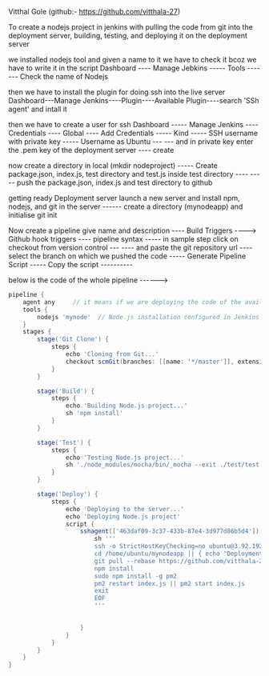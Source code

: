 Vitthal Gole (github:- https://github.com/vitthala-27)

To create a nodejs project in jenkins with pulling the code from git into the deployment server, building, testing, and deploying it on the deployment server 

we installed nodejs tool and given a name to it we have to check it bcoz we have to write it in the script
Dashboard ---- Manage Jebkins ----- Tools ------- Check the name of Nodejs 

then we have to install the plugin for doing ssh into the live server
Dashboard---Manage Jenkins----Plugin----Available Plugin----search 'SSh agent' and intall it

then we have to create a user for ssh
Dashboard ----- Manage Jenkins ---- Credentials ---- Global ---- Add Credentials ----- Kind ----- SSH username with private key ----- Username as Ubuntu ---
--- and in private key enter the .pem key of the deployment server ---- create

now create a directory in local (mkdir nodeproject) ----- Create package.json, index.js, test directory and test.js inside test directory ----
----- push the package.json, index.js and test directory to github

getting ready Deployment server 
launch a new server and install npm, nodejs, and git in the server ------ create a directory (mynodeapp) and initialise git init 

Now create a pipeline give name and description ---- Build Triggers ----> Github hook triggers ---- pipeline syntax ----- in sample step click on checkout from version control ---
---- and paste the git repository url ---- select the branch on which we pushed the code ----- Generate Pipeline Script ----- Copy the script ----------

below is the code of the whole pipeline ------>

```groovy
pipeline {
    agent any     // it means if we are deploying the code of the available server (jenkins works on master and slave architecture)
    tools {
        nodejs 'mynode'  // Node.js installation configured in Jenkins (this is the tool of nodejs and we enterred the name of it that we are given to it earlier)
    }
    stages {
        stage('Git Clone') {
            steps {
                echo 'Cloning from Git...'
                checkout scmGit(branches: [[name: '*/master']], extensions: [], userRemoteConfigs: [[url: 'https://github.com/vitthala-27/nodepipeline.git']])  // this is the script which we have generated through pipeline syntax for version control
            }
        }

        stage('Build') {
            steps {
                echo 'Building Node.js project...'
                sh 'npm install'
            }
        }

        stage('Test') {
            steps {
                echo 'Testing Node.js project...'
                sh './node_modules/mocha/bin/_mocha --exit ./test/test.js'
            }
        }

        stage('Deploy') {
            steps {
                echo 'Deploying to the server...'
                echo 'Deploying Node.js project'
                script {
                    sshagent(['463daf09-3c37-433b-87e4-3d977d86b5d4']) {    // this is the id of the user that we created in []
                        sh '''
                        ssh -o StrictHostKeyChecking=no ubuntu@3.92.192.219 << EOF   // here we given the public ip of the deployment server
                        cd /home/ubuntu/mynodeapp || { echo "Deployment directory does not exist. Exiting..."; exit 1; }
                        git pull --rebase https://github.com/vitthala-27/nodepipeline.git   // the repository link from where we have to push the code (means our code is  already on that repository)
                        npm install
                        sudo npm install -g pm2
                        pm2 restart index.js || pm2 start index.js
                        exit
                        EOF
                        '''

                
                    }
                }
            }
        }
    }
}
